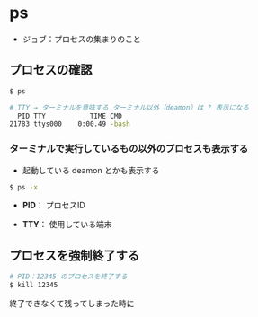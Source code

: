 # ps

- ジョブ：プロセスの集まりのこと

## プロセスの確認

```bash
$ ps

# TTY → ターミナルを意味する ターミナル以外（deamon）は ? 表示になる
  PID TTY           TIME CMD
21783 ttys000    0:00.49 -bash
```

### ターミナルで実行しているもの以外のプロセスも表示する

- 起動している deamon とかも表示する

```bash
$ ps -x
```

- **PID**： プロセスID

- **TTY**： 使用している端末

## プロセスを強制終了する

```bash
# PID：12345 のプロセスを終了する
$ kill 12345
```

終了できなくて残ってしまった時に
